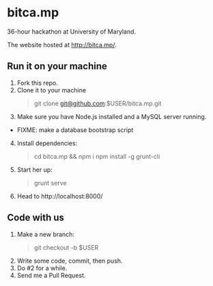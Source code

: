 bitca.mp
========

36-hour hackathon at University of Maryland.

The website hosted at http://bitca.mp/.


## Run it on your machine

1. Fork this repo.
2. Clone it to your machine  
    > git clone git@github.com:$USER/bitca.mp.git
3. Make sure you have Node.js installed and a MySQL server running.
  * FIXME: make a database bootstrap script 
4. Install dependencies:
    > cd bitca.mp && npm i
    > npm install -g grunt-cli
5. Start her up:
    > grunt serve
6. Head to http://localhost:8000/


## Code with us

1. Make a new branch:
    > git checkout -b $USER
2. Write some code, commit, then push.
3. Do #2 for a while.
4. Send me a Pull Request.
